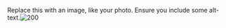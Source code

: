 Replace this with an image, like your photo. Ensure you include some alt-text.![200](https://user-images.githubusercontent.com/64867817/110704816-c8287f80-81f5-11eb-96fa-7abf8cc325c8.jpg)
